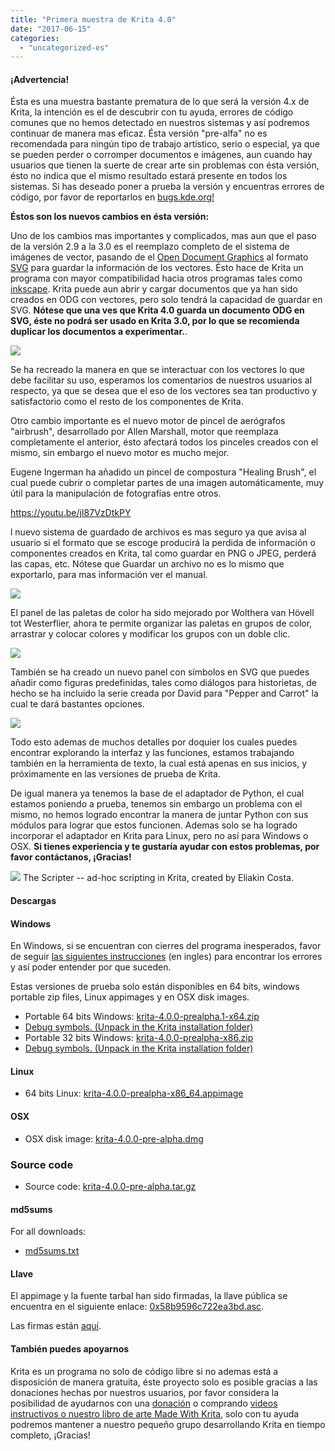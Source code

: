 ```yaml
---
title: "Primera muestra de Krita 4.0"
date: "2017-06-15"
categories: 
  - "uncategorized-es"
---
```


#### ¡Advertencia!

Ésta es una muestra bastante prematura de lo que será la versión 4.x de Krita, la intención es el de descubrir con tu ayuda, errores de código comunes que no hemos detectado en nuestros sistemas y así podremos continuar de manera mas eficaz. Ésta versión "pre-alfa" no es recomendada para ningún tipo de trabajo artístico, serio o especial, ya que se pueden perder o corromper documentos e imágenes, aun cuando hay usuarios que tienen la suerte de crear arte sin problemas con ésta versión, ésto no indica que el mismo resultado estará presente en todos los sistemas. Si has deseado poner a prueba la versión y encuentras errores de código, por favor de reportarlos en [bugs.kde.org!](https://bugs.kde.org)

**Éstos son los nuevos cambios en ésta versión:**

Uno de los cambios mas importantes y complicados, mas aun que el paso de la versión 2.9 a la 3.0 es el reemplazo completo de el sistema de imágenes de vector, pasando de el [Open Document Graphics](https://docs.oasis-open.org/office/v1.2/OpenDocument-v1.2.html) al formato [SVG](https://www.w3.org/TR/SVG/) para guardar la información de los vectores. Ésto hace de Krita un programa con mayor compatibilidad hacia otros programas tales como [inkscape](https://inkscape.org). Krita puede aun abrir y cargar documentos que ya han sido creados en ODG con vectores, pero solo tendrá la capacidad de guardar en SVG. **Nótese que una ves que Krita 4.0 guarda un documento ODG en SVG, éste no podrá ser usado en Krita 3.0, por lo que se recomienda duplicar los documentos a experimentar.**.

[![](/images/posts/2017/vector-934x1024.png)](/images/posts/2017/vector.png)

Se ha recreado la manera en que se interactuar con los vectores lo que debe facilitar su uso, esperamos los comentarios de nuestros usuarios al respecto, ya que se desea que el eso de los vectores sea tan productivo y satisfactorio como el resto de los componentes de Krita.

Otro cambio importante es el nuevo motor de pincel de aerógrafos "airbrush", desarrollado por Allen Marshall, motor que reemplaza completamente el anterior, ésto afectará todos los pinceles creados con el mismo, sin embargo el nuevo motor es mucho mejor.

Eugene Ingerman ha añadido un pincel de compostura "Healing Brush", el cual puede cubrir o completar partes de una imagen automáticamente, muy útil para la manipulación de fotografías entre otros.

https://youtu.be/jI87VzDtkPY

l nuevo sistema de guardado de archivos es mas seguro ya que avisa al usuario si el formato que se escoge producirá la perdida de información o componentes creados en Krita, tal como guardar en PNG o JPEG, perderá las capas, etc. Nótese que Guardar un archivo no es lo mismo que exportarlo, para mas información ver el manual.

[![](/images/posts/2017/warnings.png)](/images/posts/2017/warnings.png)

El panel de las paletas de color ha sido mejorado por Wolthera van Hövell tot Westerflier, ahora te permite organizar las paletas en grupos de color, arrastrar y colocar colores y modificar los grupos con un doble clic.

[![](/images/posts/2017/palette_dnd.png)](/images/posts/2017/palette_dnd.png)

También se ha creado un nuevo panel con símbolos en SVG que puedes añadir como figuras predefinidas, tales como diálogos para historietas, de hecho se ha incluido la serie creada por David para "Pepper and Carrot" la cual te dará bastantes opciones.

[![](/images/posts/2017/symbol.png)](/images/posts/2017/symbol.png)

Todo esto ademas de muchos detalles por doquier los cuales puedes encontrar explorando la interfaz y las funciones, estamos trabajando también en la herramienta de texto, la cual está apenas en sus inicios, y próximamente en las versiones de prueba de Krita.

De igual manera ya tenemos la base de el adaptador de Python, el cual estamos poniendo a prueba, tenemos sin embargo un problema con el mismo, no hemos logrado encontrar la manera de juntar Python con sus módulos para lograr que estos funcionen. Ademas solo se ha logrado incorporar el adaptador en Krita para Linux, pero no así para Windows o OSX. **Si tienes experiencia y te gustaría ayudar con estos problemas, por favor contáctanos, ¡Gracias!**

[![](/images/posts/2017/scripter.png)](/images/posts/2017/scripter.png) The Scripter -- ad-hoc scripting in Krita, created by Eliakin Costa.

#### Descargas

#### Windows

En Windows, si se encuentran con cierres del programa inesperados, favor de seguir [las siguientes instrucciones](https://docs.krita.org/Dr._Mingw_debugger) (en ingles) para encontrar los errores y así poder entender por que suceden.

Estas versiones de prueba solo están disponibles en 64 bits, windows portable zip files, Linux appimages y en OSX disk images.

- Portable 64 bits Windows: [krita-4.0.0-prealpha.1-x64.zip](https://download.kde.org/unstable/krita/4.0.0-prealpha/krita-4.0.0-prealpha.1-x64.zip)
- [Debug symbols. (Unpack in the Krita installation folder)](https://download.kde.org/unstable/krita/4.0.0-prealpha/krita-4.0.0-prealpha.1-x64-dbg.zip)
- Portable 32 bits Windows: [krita-4.0.0-prealpha-x86.zip](https://download.kde.org/unstable/krita/4.0.0-prealpha/krita-4.0.0-prealpha-x86.zip)
- [Debug symbols. (Unpack in the Krita installation folder)](https://download.kde.org/unstable/krita/4.0.0-prealpha/krita-4.0.0-prealpha-x86-dbg.zip)

#### Linux

- 64 bits Linux: [krita-4.0.0-prealpha-x86\_64.appimage](https://download.kde.org/unstable/krita/4.0.0-prealpha/krita-4.0.0-pre-alpha-x86_64.appimage)

#### OSX

- OSX disk image: [krita-4.0.0-pre-alpha.dmg](https://download.kde.org/unstable/krita/4.0.0-prealpha/krita-4.0.0-prealpha.dmg)

### Source code

- Source code: [krita-4.0.0-pre-alpha.tar.gz](https://download.kde.org/unstable/krita/4.0.0-prealpha/krita-4.0.0-prealpha.tar.gz)

#### md5sums

For all downloads:

- [md5sums.txt](https://download.kde.org/stable/krita/3.1.4/md5sums.txt)

#### Llave

El appimage y la fuente tarbal han sido firmadas, la llave pública se encuentra en el siguiente enlace: [0x58b9596c722ea3bd.asc](https://share.kde.org/index.php/s/fJ99V5mZvuyD0z8).

Las firmas están [aquí](http://download.kde.org/unstable/krita/3.1.3-beta.1).

#### También puedes apoyarnos

Krita es un programa no solo de código libre si no ademas está a disposición de manera gratuita, éste proyecto solo es posible gracias a las donaciones hechas por nuestros usuarios, por favor considera la posibilidad de ayudarnos con una [donación](https://krita.org/en/support-us/donations/) o comprando [videos instructivos o nuestro libro de arte Made With Krita](https://krita.org/es/item/krita-3-1-4/%22https://krita.org/en/support-us/shop), solo con tu ayuda podremos mantener a nuestro pequeño grupo desarrollando Krita en tiempo completo, ¡Gracias!
